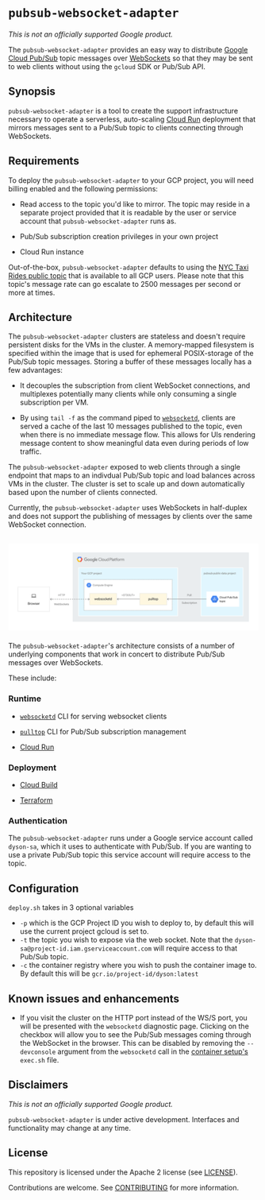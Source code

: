 # `pubsub-websocket-adapter`


_This is not an officially supported Google product._


The `pubsub-websocket-adapter` provides an easy way to distribute [Google Cloud Pub/Sub](https://cloud.google.com/pubsub) topic messages over [WebSockets](https://en.wikipedia.org/wiki/WebSocket) so that they may be sent to web clients without using the `gcloud` SDK or Pub/Sub API.
  

## Synopsis


`pubsub-websocket-adapter` is a tool to create the support infrastructure necessary to operate a serverless, auto-scaling [Cloud Run](https://cloud.google.com/run) deployment that mirrors messages sent to a Pub/Sub topic to clients connecting through WebSockets.

  
## Requirements

To deploy the `pubsub-websocket-adapter` to your GCP project, you will need billing enabled and the following permissions:

  
* Read access to the topic you'd like to mirror. The topic may reside in a separate project provided that it is readable by the user or service account that `pubsub-websocket-adapter` runs as.

* Pub/Sub subscription creation privileges in your own project

* Cloud Run instance


Out-of-the-box, `pubsub-websocket-adapter` defaults to using the [NYC Taxi Rides public topic](https://github.com/googlecodelabs/cloud-dataflow-nyc-taxi-tycoon) that is available to all GCP users. Please note that this topic's message rate can go escalate to 2500 messages per second or more at times.


## Architecture

The `pubsub-websocket-adapter` clusters are stateless and doesn't require persistent disks for the VMs in the cluster. A memory-mapped filesystem is specified within the image that is used for ephemeral POSIX-storage of the Pub/Sub topic messages. Storing a buffer of these messages locally has a few advantages:
  

* It decouples the subscription from client WebSocket connections, and multiplexes potentially many clients while only consuming a single subscription per VM.

* By using `tail -f` as the command piped to [`websocketd`](http://websocketd.com/), clients are served a cache of the last 10 messages published to the topic, even when there is no immediate message flow. This allows for UIs rendering message content to show meaningful data even during periods of low traffic.

The `pubsub-websocket-adapter` exposed to web clients through a single endpoint that maps to an indivdual Pub/Sub topic and load balances across VMs in the cluster. The cluster is set to scale up and down automatically based upon the number of clients connected.
  
Currently, the `pubsub-websocket-adapter` uses WebSockets in half-duplex and does not support the publishing of messages by clients over the same WebSocket connection.
  


## ![Architecture](architecture.svg "Architecture")
  

The `pubsub-websocket-adapter`'s architecture consists of a number of underlying components that work in concert to distribute Pub/Sub messages over WebSockets. 

These include:
  

### Runtime
  

*  [`websocketd`](http://websocketd.com/) CLI for serving websocket clients

*  [`pulltop`](https://github.com/GoogleCloudPlatform/pulltop) CLI for Pub/Sub subscription management

*  [Cloud Run ](https://cloud.google.com/run)

  

### Deployment
  

*  [Cloud Build](https://github.com/GoogleCloudPlatform/gke-pubsub-websocket-adapter/blob/main/cloudbuild.yaml)

*  [Terraform](https://github.com/GoogleCloudPlatform/gke-pubsub-websocket-adapter/blob/main/setup/main.tf)

  
### Authentication

The `pubsub-websocket-adapter` runs under a Google service account called `dyson-sa`, which it uses to authenticate with Pub/Sub. If you are wanting to use a private Pub/Sub topic this service account will require access to the topic.


## Configuration

`deploy.sh` takes in 3 optional variables

 - `-p` which is the GCP Project ID you wish to deploy to, by default this will use the current project gcloud is set to.
 - `-t` the topic you wish to expose via the web socket. Note that the `dyson-sa@project-id.iam.gserviceaccount.com` will require access to that Pub/Sub topic.
 - `-c` the container registry where you wish to push the container image to. By default this will be `gcr.io/project-id/dyson:latest`

  
## Known issues and enhancements

* If you visit the cluster on the HTTP port instead of the WS/S port, you will be presented with the `websocketd` diagnostic page. Clicking on the checkbox will allow you to see the Pub/Sub messages coming through the WebSocket in the browser. This can be disabled by removing the `--devconsole` argument from the `websocketd` call in the [container setup's](https://github.com/GoogleCloudPlatform/gke-pubsub-websocket-adapter/blob/main/container/exec.sh) `exec.sh` file.

## Disclaimers

_This is not an officially supported Google product._

`pubsub-websocket-adapter` is under active development. Interfaces and functionality may change at any time.

## License

This repository is licensed under the Apache 2 license (see [LICENSE](LICENSE.txt)). 

Contributions are welcome. See [CONTRIBUTING](CONTRIBUTING.md) for more information.
